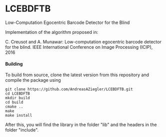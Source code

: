 # LCEBDFTB
Low-Computation Egocentric Barcode Detector for the Blind

Implementation of the algorithm proposed in:

C. Creusot and A. Munawar: Low-computation egocentric barcode detector for the blind. IEEE International Conference on Image Processing (ICIP), 2016


#### Building

To build from source, clone the latest version from this repository and compile the package using

	git clone https://github.com/AndreasAZiegler/LCEBDFTB.git
	cd LCEBDFTB
  	mkdir build
 	cd build
 	cmake ..
	make
  	make install

After this, you will find the library in the folder "lib" and the headers in the folder "include".
